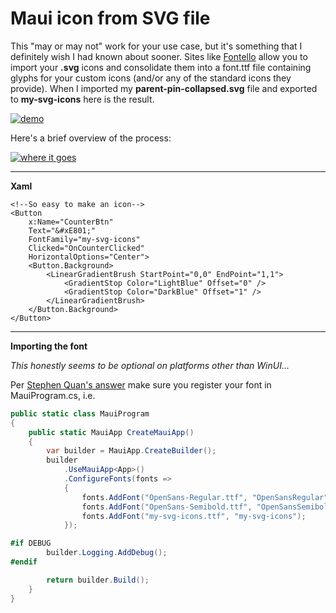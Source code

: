 # Maui icon from SVG file

This "may or may not" work for your use case, but it's something that I definitely wish I had known about sooner. Sites like [Fontello](https://fontello.com/) allow you to import your **.svg** icons and consolidate them into a font.ttf file containing glyphs for your custom icons (and/or any of the standard icons they provide). When I imported my **parent-pin-collapsed.svg** file and exported to **my-svg-icons** here is the result.

[![demo][1]][1]

Here's a brief overview of the process:

[![where it goes][2]][2]

___
**Xaml**

```xaml
<!--So easy to make an icon-->
<Button
    x:Name="CounterBtn"
    Text="&#xE801;"
    FontFamily="my-svg-icons"
    Clicked="OnCounterClicked"
    HorizontalOptions="Center">
    <Button.Background>
        <LinearGradientBrush StartPoint="0,0" EndPoint="1,1">
            <GradientStop Color="LightBlue" Offset="0" />
            <GradientStop Color="DarkBlue" Offset="1" />
        </LinearGradientBrush>
    </Button.Background>
</Button>
```

___
**Importing the font**

*This honestly seems to be optional on platforms other than WinUI...*

Per [Stephen Quan's answer](https://stackoverflow.com/a/77278771/5438626) make sure you register your font in MauiProgram.cs, i.e.

```csharp
public static class MauiProgram
{
    public static MauiApp CreateMauiApp()
    {
        var builder = MauiApp.CreateBuilder();
        builder
            .UseMauiApp<App>()
            .ConfigureFonts(fonts =>
            {
                fonts.AddFont("OpenSans-Regular.ttf", "OpenSansRegular");
                fonts.AddFont("OpenSans-Semibold.ttf", "OpenSansSemibold");
                fonts.AddFont("my-svg-icons.ttf", "my-svg-icons");
            });

#if DEBUG
    	builder.Logging.AddDebug();
#endif

        return builder.Build();
    }
}
```


  [1]: https://i.stack.imgur.com/JVXv9.png
  [2]: https://i.stack.imgur.com/kVWRv.png